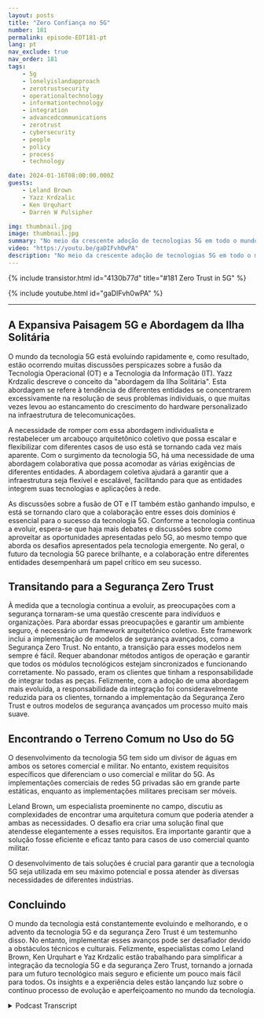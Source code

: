 ```yaml
---
layout: posts
title: "Zero Confiança no 5G"
number: 181
permalink: episode-EDT181-pt
lang: pt
nav_exclude: true
nav_order: 181
tags:
    - 5g
    - lonelyislandapproach
    - zerotrustsecurity
    - operationaltechnology
    - informationtechnology
    - integration
    - advancedcommunications
    - zerotrust
    - cybersecurity
    - people
    - policy
    - process
    - technology

date: 2024-01-16T08:00:00.000Z
guests:
    - Leland Brown
    - Yazz Krdzalic
    - Ken Urquhart
    - Darren W Pulsipher

img: thumbnail.jpg
image: thumbnail.jpg
summary: "No meio da crescente adoção de tecnologias 5G em todo o mundo, os especialistas no recente episódio do podcast Embracing Digital Transformation se aprofundaram no tópico integral de Zero Trust na segurança 5G. O apresentador Darren Pulsipher recebeu o especialista em comunicações avançadas 5G Leland Brown, VP de Marketing na Trenton Systems Yazz Krdzalic, e Ken Urquhart, um físico transformado em profissional de cibersegurança da Zscaler, para discutir a integração e avanço da tecnologia 5G, juntamente com seus desafios e avanços."
video: "https://youtu.be/gaDIFvh0wPA"
description: "No meio da crescente adoção de tecnologias 5G em todo o mundo, os especialistas no recente episódio do podcast Embracing Digital Transformation se aprofundaram no tópico integral de Zero Trust na segurança 5G. O apresentador Darren Pulsipher recebeu o especialista em comunicações avançadas 5G Leland Brown, VP de Marketing na Trenton Systems Yazz Krdzalic, e Ken Urquhart, um físico transformado em profissional de cibersegurança da Zscaler, para discutir a integração e avanço da tecnologia 5G, juntamente com seus desafios e avanços."
---
```


<div>
{% include transistor.html id="4130b77d" title="#181 Zero Trust in 5G" %}

{% include youtube.html id="gaDIFvh0wPA" %}
</div>

---

## A Expansiva Paisagem 5G e Abordagem da Ilha Solitária

O mundo da tecnologia 5G está evoluindo rapidamente e, como resultado, estão ocorrendo muitas discussões perspicazes sobre a fusão da Tecnologia Operacional (OT) e a Tecnologia da Informação (IT). Yazz Krdzalic descreve o conceito da "abordagem da Ilha Solitária". Esta abordagem se refere à tendência de diferentes entidades se concentrarem excessivamente na resolução de seus problemas individuais, o que muitas vezes levou ao estancamento do crescimento do hardware personalizado na infraestrutura de telecomunicações.

A necessidade de romper com essa abordagem individualista e restabelecer um arcabouço arquitetônico coletivo que possa escalar e flexibilizar com diferentes casos de uso está se tornando cada vez mais aparente. Com o surgimento da tecnologia 5G, há uma necessidade de uma abordagem colaborativa que possa acomodar as várias exigências de diferentes entidades. A abordagem coletiva ajudará a garantir que a infraestrutura seja flexível e escalável, facilitando para que as entidades integrem suas tecnologias e aplicações à rede.

As discussões sobre a fusão de OT e IT também estão ganhando impulso, e está se tornando claro que a colaboração entre esses dois domínios é essencial para o sucesso da tecnologia 5G. Conforme a tecnologia continua a evoluir, espera-se que haja mais debates e discussões sobre como aproveitar as oportunidades apresentadas pelo 5G, ao mesmo tempo que aborda os desafios apresentados pela tecnologia emergente. No geral, o futuro da tecnologia 5G parece brilhante, e a colaboração entre diferentes entidades desempenhará um papel crítico em seu sucesso.

## Transitando para a Segurança Zero Trust

À medida que a tecnologia continua a evoluir, as preocupações com a segurança tornaram-se uma questão crescente para indivíduos e organizações. Para abordar essas preocupações e garantir um ambiente seguro, é necessário um framework arquitetônico coletivo. Este framework inclui a implementação de modelos de segurança avançados, como a Segurança Zero Trust. No entanto, a transição para esses modelos nem sempre é fácil. Requer abandonar métodos antigos de operação e garantir que todos os módulos tecnológicos estejam sincronizados e funcionando corretamente. No passado, eram os clientes que tinham a responsabilidade de integrar todas as peças. Felizmente, com a adoção de uma abordagem mais evoluída, a responsabilidade da integração foi consideravelmente reduzida para os clientes, tornando a implementação da Segurança Zero Trust e outros modelos de segurança avançados um processo muito mais suave.

## Encontrando o Terreno Comum no Uso do 5G

O desenvolvimento da tecnologia 5G tem sido um divisor de águas em ambos os setores comercial e militar. No entanto, existem requisitos específicos que diferenciam o uso comercial e militar do 5G. As implementações comerciais de redes 5G privadas são em grande parte estáticas, enquanto as implementações militares precisam ser móveis.

Leland Brown, um especialista proeminente no campo, discutiu as complexidades de encontrar uma arquitetura comum que poderia atender a ambas as necessidades. O desafio era criar uma solução final que atendesse elegantemente a esses requisitos. Era importante garantir que a solução fosse eficiente e eficaz tanto para casos de uso comercial quanto militar.

O desenvolvimento de tais soluções é crucial para garantir que a tecnologia 5G seja utilizada em seu máximo potencial e possa atender às diversas necessidades de diferentes indústrias.

## Concluindo

O mundo da tecnologia está constantemente evoluindo e melhorando, e o advento da tecnologia 5G e da segurança Zero Trust é um testemunho disso. No entanto, implementar esses avanços pode ser desafiador devido a obstáculos técnicos e culturais. Felizmente, especialistas como Leland Brown, Ken Urquhart e Yaz Krdzalic estão trabalhando para simplificar a integração da tecnologia 5G e da segurança Zero Trust, tornando a jornada para um futuro tecnológico mais seguro e eficiente um pouco mais fácil para todos. Os insights e a experiência deles estão lançando luz sobre o contínuo processo de evolução e aperfeiçoamento no mundo da tecnologia.



<details>
<summary> Podcast Transcript </summary>

<p></p>

</details>
